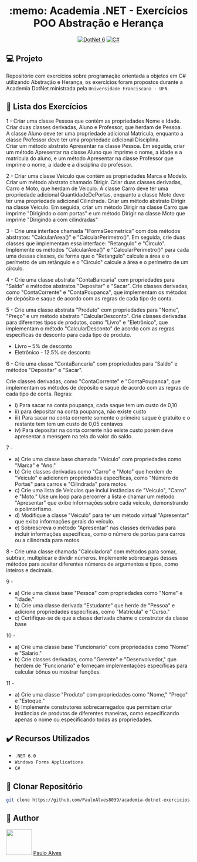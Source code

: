 <h1 align="center">:memo: Academia .NET - Exercícios POO Abstração e Herança</h1>

<p align="center">
  <a href="https://learn.microsoft.com/pt-br/dotnet/"><img alt="DotNet 6" src="https://img.shields.io/badge/.NET-5C2D91?logo=.net&logoColor=white&style=for-the-badge" /></a>
  <a href="https://learn.microsoft.com/pt-br/dotnet/csharp/programming-guide/"><img alt="C#" src="https://img.shields.io/badge/C%23-239120?logo=c-sharp&logoColor=white&style=for-the-badge" /></a>
</p>

## :computer: Projeto

Repositório com exercícios sobre programação orientada a objetos em C# utilizando Abstração e Herança, os exercícios foram propostos durante a Academia DotNet ministrada pela `Universidade Franciscana - UFN`.

## :page_facing_up: Lista dos Exercícios

1 - Criar uma classe Pessoa que contém as propriedades Nome e Idade. Criar duas classes derivadas, Aluno e Professor, que herdam de Pessoa.  
A classe Aluno deve ter uma propriedade adicional Matricula, enquanto a classe Professor deve ter uma propriedade adicional Disciplina.  
Criar um método abstrato Apresentar na classe Pessoa. 
Em seguida, criar um método Apresentar na classe Aluno que imprime o nome, a idade e a matrícula do aluno, e um método Apresentar na classe Professor que imprime o nome, a idade e a disciplina do professor.


2 - Criar uma classe Veiculo que contém as propriedades Marca e Modelo. Criar um método abstrato chamado Dirigir. Criar duas classes derivadas, Carro e Moto, que herdam de Veiculo. 
A classe Carro deve ter uma propriedade adicional QuantidadeDePortas, enquanto a classe Moto deve ter uma propriedade adicional Cilindrada. 
Criar um método abstrato Dirigir na classe Veiculo. 
Em seguida, criar um método Dirigir na classe Carro que imprime "Dirigindo o <marca> <modelo> com <quantidadeDePortas> portas" e um método Dirigir na classe Moto que imprime "Dirigindo a <marca> <modelo> com <cilindrada> cilindradas"

3 - Crie uma interface chamada "IFormaGeometrica" com dois métodos abstratos: "CalcularArea()" e "CalcularPerimetro()". 
Em seguida, crie duas classes que implementam essa interface: "Retangulo" e "Circulo". 
Implemente os métodos "CalcularArea()" e "CalcularPerimetro()" para cada uma dessas classes, de forma que o "Retangulo" calcule a área e o perímetro de um retângulo e o "Circulo" calcule a área e o perímetro de um círculo. 

4 - Crie uma classe abstrata "ContaBancaria" com propriedades para "Saldo" e métodos abstratos "Depositar" e "Sacar". Crie classes derivadas, como "ContaCorrente" e "ContaPoupanca", que implementam os métodos de depósito e saque de acordo com as regras de cada tipo de conta.

5 - Crie uma classe abstrata "Produto" com propriedades para "Nome", "Preço" e um método abstrato "CalcularDesconto". Crie classes derivadas para diferentes tipos de produtos, como "Livro" e "Eletrônico", que implementam o método "CalcularDesconto" de acordo com as regras específicas de desconto para cada tipo de produto.
- Livro – 5% de desconto
- Eletrônico  - 12.5% de desconto

6 - Crie uma classe "ContaBancaria" com propriedades para "Saldo" e métodos "Depositar" e "Sacar". 
    
Crie classes derivadas, como "ContaCorrente" e "ContaPoupanca", que implementam os métodos de depósito e saque de acordo com as regras de cada tipo de conta.
Regras: 
- i) Para sacar na conta poupança, cada saque tem um custo de 0,10 
- ii) para depositar na conta poupança, não existe custo
- iii) Para sacar na conta corrente somente o primeiro saque é gratuito e o restante tem tem um custo de 0,05 centavos 
- iv) Para depositar na conta corrente não existe custo porém deve apresentar a mensgem na tela do valor do saldo.

7 -
 - a) Crie uma classe base chamada "Veiculo" com propriedades como "Marca" e "Ano."
 - b) Crie classes derivadas como "Carro" e "Moto" que herdem de "Veiculo" e adicionem propriedades específicas, como "Número de Portas" para carros e "Cilindrada" para motos.
 - c) Crie uma lista de Veículos que inclui instâncias de "Veiculo", "Carro" e "Moto." Use um loop para percorrer a lista e chamar um método "Apresentar" que exibe informações sobre cada veículo, demonstrando o polimorfismo.
 - d) Modifique a classe "Veiculo" para ter um método virtual "Apresentar" que exiba informações gerais do veículo.
 - e) Sobrescreva o método "Apresentar" nas classes derivadas para incluir informações específicas, como o número de portas para carros ou a cilindrada para motos.

8 - Crie uma classe chamada "Calculadora" com métodos para somar, subtrair, multiplicar e dividir números. Implemente sobrecargas desses métodos para aceitar diferentes números de argumentos e tipos, como inteiros e decimais.

9 -
- a) Crie uma classe base "Pessoa" com propriedades como "Nome" e "Idade." 
- b) Crie uma classe derivada "Estudante" que herde de "Pessoa" e adicione propriedades específicas, como "Matricula" e "Curso."
- c) Certifique-se de que a classe derivada chame o construtor da classe base

10 - 
- a) Crie uma classe base "Funcionario" com propriedades como "Nome" e "Salario."
- b) Crie classes derivadas, como "Gerente" e "Desenvolvedor," que herdem de "Funcionario" e forneçam implementações específicas para calcular bônus ou mostrar funções.

11 - 
- a) Crie uma classe "Produto" com propriedades como "Nome," "Preço" e "Estoque."
- b) Implemente construtores sobrecarregados que permitam criar instâncias de produtos de diferentes maneiras, como especificando apenas o nome ou especificando todas as propriedades.

## ✔️ Recursos Utilizados

- ``.NET 6.0``
- ``Windows Forms Applications``
- ``C#``

## :floppy_disk: Clonar Repositório

```bash
git clone https://github.com/PauloAlves8039/academia-dotnet-exercicios-poo-abstracao-heranca.git
```

## :boy: Author

<a href="https://github.com/PauloAlves8039"><img src="https://avatars.githubusercontent.com/u/57012714?v=4" width=70></a>
[Paulo Alves](https://github.com/PauloAlves8039)

